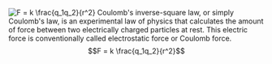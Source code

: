 ![F = k \frac{q_1q_2}{r^2}](https://www.gstatic.com/education/formulas2/553212783/en/coulomb_s_law.svg)
Coulomb's inverse-square law, or simply Coulomb's law, is an experimental law of physics that calculates the amount of force between two electrically charged particles at rest. This electric force is conventionally called electrostatic force or Coulomb force.
$$F = k \frac{q_1q_2}{r^2}$$

